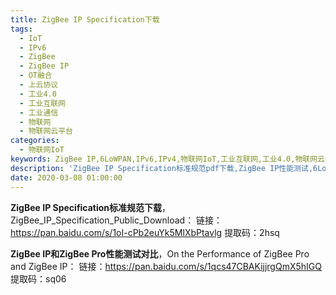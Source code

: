 ```yaml
---
title: ZigBee IP Specification下载
tags:
  - IoT
  - IPv6
  - ZigBee
  - ZigBee IP
  - OT融合
  - 上云协议
  - 工业4.0
  - 工业互联网
  - 工业通信
  - 物联网
  - 物联网云平台
categories:
  - 物联网IoT
keywords: ZigBee IP,6LoWPAN,IPv6,IPv4,物联网IoT,工业互联网,工业4.0,物联网云平台,上云协议,万物联网
description: 'ZigBee IP Specification标准规范pdf下载,ZigBee IP性能测试,6LoWPAN'
date: 2020-03-08 01:00:00
---
```


**ZigBee IP Specification标准规范下载**，ZigBee_IP_Specification_Public_Download：
链接：https://pan.baidu.com/s/1oI-cPb2euYk5MlXbPtavlg 
提取码：2hsq 


**ZigBee IP和ZigBee Pro性能测试对比**，On the Performance of ZigBee Pro and ZigBee IP：
链接：https://pan.baidu.com/s/1qcs47CBAKijjrgQmX5hIGQ 
提取码：sq06

